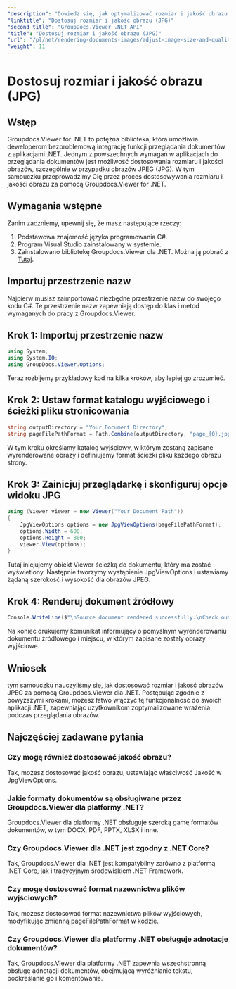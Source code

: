 ```yaml
---
"description": "Dowiedz się, jak optymalizować rozmiar i jakość obrazu w formacie JPEG przy użyciu Groupdocs.Viewer dla platformy .NET. Ulepsz swoje doświadczenie przeglądania dokumentów."
"linktitle": "Dostosuj rozmiar i jakość obrazu (JPG)"
"second_title": "GroupDocs.Viewer .NET API"
"title": "Dostosuj rozmiar i jakość obrazu (JPG)"
"url": "/pl/net/rendering-documents-images/adjust-image-size-and-quality-jpg/"
"weight": 11
---
```


# Dostosuj rozmiar i jakość obrazu (JPG)

## Wstęp
Groupdocs.Viewer for .NET to potężna biblioteka, która umożliwia deweloperom bezproblemową integrację funkcji przeglądania dokumentów z aplikacjami .NET. Jednym z powszechnych wymagań w aplikacjach do przeglądania dokumentów jest możliwość dostosowania rozmiaru i jakości obrazów, szczególnie w przypadku obrazów JPEG (JPG). W tym samouczku przeprowadzimy Cię przez proces dostosowywania rozmiaru i jakości obrazu za pomocą Groupdocs.Viewer for .NET.
## Wymagania wstępne
Zanim zaczniemy, upewnij się, że masz następujące rzeczy:
1. Podstawowa znajomość języka programowania C#.
2. Program Visual Studio zainstalowany w systemie.
3. Zainstalowano bibliotekę Groupdocs.Viewer dla .NET. Można ją pobrać z [Tutaj](https://releases.groupdocs.com/viewer/net/).

## Importuj przestrzenie nazw
Najpierw musisz zaimportować niezbędne przestrzenie nazw do swojego kodu C#. Te przestrzenie nazw zapewniają dostęp do klas i metod wymaganych do pracy z Groupdocs.Viewer.
## Krok 1: Importuj przestrzenie nazw
```csharp
using System;
using System.IO;
using GroupDocs.Viewer.Options;
```

Teraz rozbijemy przykładowy kod na kilka kroków, aby lepiej go zrozumieć.
## Krok 2: Ustaw format katalogu wyjściowego i ścieżki pliku stronicowania
```csharp
string outputDirectory = "Your Document Directory";
string pageFilePathFormat = Path.Combine(outputDirectory, "page_{0}.jpg");
```
W tym kroku określamy katalog wyjściowy, w którym zostaną zapisane wyrenderowane obrazy i definiujemy format ścieżki pliku każdego obrazu strony.
## Krok 3: Zainicjuj przeglądarkę i skonfiguruj opcje widoku JPG
```csharp
using (Viewer viewer = new Viewer("Your Document Path"))
{
    JpgViewOptions options = new JpgViewOptions(pageFilePathFormat);
    options.Width = 600;
    options.Height = 800;
    viewer.View(options);
}
```
Tutaj inicjujemy obiekt Viewer ścieżką do dokumentu, który ma zostać wyświetlony. Następnie tworzymy wystąpienie JpgViewOptions i ustawiamy żądaną szerokość i wysokość dla obrazów JPEG.
## Krok 4: Renderuj dokument źródłowy
```csharp
Console.WriteLine($"\nSource document rendered successfully.\nCheck output in {outputDirectory}.");
```
Na koniec drukujemy komunikat informujący o pomyślnym wyrenderowaniu dokumentu źródłowego i miejscu, w którym zapisane zostały obrazy wyjściowe.

## Wniosek
tym samouczku nauczyliśmy się, jak dostosować rozmiar i jakość obrazów JPEG za pomocą Groupdocs.Viewer dla .NET. Postępując zgodnie z powyższymi krokami, możesz łatwo włączyć tę funkcjonalność do swoich aplikacji .NET, zapewniając użytkownikom zoptymalizowane wrażenia podczas przeglądania obrazów.
## Najczęściej zadawane pytania
### Czy mogę również dostosować jakość obrazu?
Tak, możesz dostosować jakość obrazu, ustawiając właściwość Jakość w JpgViewOptions.
### Jakie formaty dokumentów są obsługiwane przez Groupdocs.Viewer dla platformy .NET?
Groupdocs.Viewer dla platformy .NET obsługuje szeroką gamę formatów dokumentów, w tym DOCX, PDF, PPTX, XLSX i inne.
### Czy Groupdocs.Viewer dla .NET jest zgodny z .NET Core?
Tak, Groupdocs.Viewer dla .NET jest kompatybilny zarówno z platformą .NET Core, jak i tradycyjnym środowiskiem .NET Framework.
### Czy mogę dostosować format nazewnictwa plików wyjściowych?
Tak, możesz dostosować format nazewnictwa plików wyjściowych, modyfikując zmienną pageFilePathFormat w kodzie.
### Czy Groupdocs.Viewer dla platformy .NET obsługuje adnotacje dokumentów?
Tak, Groupdocs.Viewer dla platformy .NET zapewnia wszechstronną obsługę adnotacji dokumentów, obejmującą wyróżnianie tekstu, podkreślanie go i komentowanie.